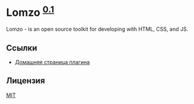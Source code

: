 # Lomzo <sup>[0.1](https://github.com/Lomzo/lomzo/CHANGELOG.md)</sup>

Lomzo - is an open source toolkit for developing with HTML, CSS, and JS.

## Ссылки

- [Домашняя страница плагина](https://github.com/Lomzo/lomzo/)

## Лицензия

[MIT](https://github.com/Lomzo/lomzo/LICENSE.md)